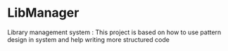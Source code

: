 # LibManager
Library management system : This project is based on how to use pattern design in system and help writing more structured code
